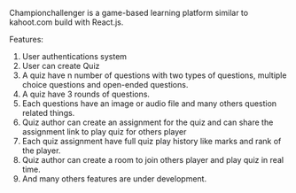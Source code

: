 Championchallenger is a game-based learning platform similar to kahoot.com build with React.js.

Features:

1. User authentications system
2. User can create Quiz
3. A quiz have n number of questions with two types of questions, multiple choice questions and open-ended questions.
4. A quiz have 3 rounds of questions.
5. Each questions have an image or audio file and many others question related things.
6. Quiz author can create an assignment for the quiz and can share the assignment link to play quiz for others player
7. Each quiz assignment have full quiz play history like marks and rank of the player.
8. Quiz author can create a room to join others player and play quiz in real time.
9. And many others features are under development.

